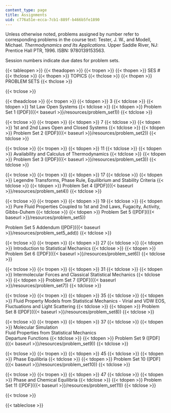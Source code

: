 ```yaml
---
content_type: page
title: Assignments
uid: c776a51e-ecca-7cb1-889f-b466b5fe1890
---
```


Unless otherwise noted, problems assigned by number refer to corresponding problems in the course text: Tester, J. W., and Modell, Michael. _Thermodynamics and Its Applications_. Upper Saddle River, NJ: Prentice Hall PTR, 1996. ISBN: 9780139153563.

Session numbers indicate due dates for problem sets.

{{< tableopen >}}
{{< theadopen >}}
{{< tropen >}}
{{< thopen >}}
SES #
{{< thclose >}}
{{< thopen >}}
TOPICS
{{< thclose >}}
{{< thopen >}}
PROBLEM SETS
{{< thclose >}}

{{< trclose >}}

{{< theadclose >}}
{{< tropen >}}
{{< tdopen >}}
3
{{< tdclose >}}
{{< tdopen >}}
1st Law Open Systems
{{< tdclose >}}
{{< tdopen >}}
Problem Set 1 ([PDF]({{< baseurl >}}/resources/problem_set1))
{{< tdclose >}}

{{< trclose >}}
{{< tropen >}}
{{< tdopen >}}
7
{{< tdclose >}}
{{< tdopen >}}
1st and 2nd Laws Open and Closed Systems
{{< tdclose >}}
{{< tdopen >}}
Problem Set 2 ([PDF]({{< baseurl >}}/resources/problem_set2))
{{< tdclose >}}

{{< trclose >}}
{{< tropen >}}
{{< tdopen >}}
11
{{< tdclose >}}
{{< tdopen >}}
Availability and Calculus of Thermodynamics
{{< tdclose >}}
{{< tdopen >}}
Problem Set 3 ([PDF]({{< baseurl >}}/resources/problem_set3))
{{< tdclose >}}

{{< trclose >}}
{{< tropen >}}
{{< tdopen >}}
17
{{< tdclose >}}
{{< tdopen >}}
Legendre Transforms, Phase Rule, Equilibrium and Stability Criteria
{{< tdclose >}}
{{< tdopen >}}
Problem Set 4 ([PDF]({{< baseurl >}}/resources/problem_set4))
{{< tdclose >}}

{{< trclose >}}
{{< tropen >}}
{{< tdopen >}}
19
{{< tdclose >}}
{{< tdopen >}}
Pure Fluid Properties Coupled to 1st and 2nd Laws, Fugacity, Activity, Gibbs-Duhem
{{< tdclose >}}
{{< tdopen >}}
Problem Set 5 ([PDF]({{< baseurl >}}/resources/problem_set5))  
  
Problem Set 5 Addendum ([PDF]({{< baseurl >}}/resources/problem_set5_add))
{{< tdclose >}}

{{< trclose >}}
{{< tropen >}}
{{< tdopen >}}
27
{{< tdclose >}}
{{< tdopen >}}
Introduction to Statistical Mechanics
{{< tdclose >}}
{{< tdopen >}}
Problem Set 6 ([PDF]({{< baseurl >}}/resources/problem_set6))
{{< tdclose >}}

{{< trclose >}}
{{< tropen >}}
{{< tdopen >}}
31
{{< tdclose >}}
{{< tdopen >}}
Intermolecular Forces and Classical Statistical Mechanics
{{< tdclose >}}
{{< tdopen >}}
Problem Set 7 ([PDF]({{< baseurl >}}/resources/problem_set7))
{{< tdclose >}}

{{< trclose >}}
{{< tropen >}}
{{< tdopen >}}
35
{{< tdclose >}}
{{< tdopen >}}
Fluid Property Models from Statistical Mechanics - Virial and VDW EOS, Fluctuations and Light Scattering
{{< tdclose >}}
{{< tdopen >}}
Problem Set 8 ([PDF]({{< baseurl >}}/resources/problem_set8))
{{< tdclose >}}

{{< trclose >}}
{{< tropen >}}
{{< tdopen >}}
37
{{< tdclose >}}
{{< tdopen >}}
Molecular Simulation  
Fluid Properties from Statistical Mechanics  
Departure Functions
{{< tdclose >}}
{{< tdopen >}}
Problem Set 9 ([PDF]({{< baseurl >}}/resources/problem_set9))
{{< tdclose >}}

{{< trclose >}}
{{< tropen >}}
{{< tdopen >}}
45
{{< tdclose >}}
{{< tdopen >}}
Phase Equilibria
{{< tdclose >}}
{{< tdopen >}}
Problem Set 10 ([PDF]({{< baseurl >}}/resources/problem_set10))
{{< tdclose >}}

{{< trclose >}}
{{< tropen >}}
{{< tdopen >}}
47
{{< tdclose >}}
{{< tdopen >}}
Phase and Chemical Equilibria
{{< tdclose >}}
{{< tdopen >}}
Problem Set 11 ([PDF]({{< baseurl >}}/resources/problem_set11))
{{< tdclose >}}

{{< trclose >}}

{{< tableclose >}}